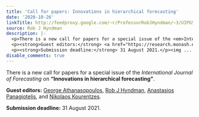 ```yaml
---
title: 'Call for papers: Innovations in hierarchical forecasting'
date: '2020-10-26'
linkTitle: http://feedproxy.google.com/~r/ProfessorRobJHyndman/~3/UIPG5FQ6SQ8/
source: Rob J Hyndman
description: |-
  <p>There is a new call for papers for a special issue of the <em>International Journal of Forecasting</em> on <strong>&ldquo;Innovations in hierarchical forecasting&rdquo;</strong>.</p>
  <p><strong>Guest editors:</strong> <a href="https://research.monash.edu/en/persons/george-athanasopoulos">George Athanasopoulos</a>, <a href="https://robjhyndman.com/">Rob J Hyndman</a>, <a href="https://anastasiospanagiotelis.netlify.app/">Anastasios Panagiotelis</a>, and <a href="http://nikolaos.kourentzes.com/">Nikolaos Kourentzes</a>.</p>
  <p><strong>Submission deadline:</strong> 31 August 2021.</p><img ...
disable_comments: true
---
```

<p>There is a new call for papers for a special issue of the <em>International Journal of Forecasting</em> on <strong>&ldquo;Innovations in hierarchical forecasting&rdquo;</strong>.</p>
<p><strong>Guest editors:</strong> <a href="https://research.monash.edu/en/persons/george-athanasopoulos">George Athanasopoulos</a>, <a href="https://robjhyndman.com/">Rob J Hyndman</a>, <a href="https://anastasiospanagiotelis.netlify.app/">Anastasios Panagiotelis</a>, and <a href="http://nikolaos.kourentzes.com/">Nikolaos Kourentzes</a>.</p>
<p><strong>Submission deadline:</strong> 31 August 2021.</p><img ...